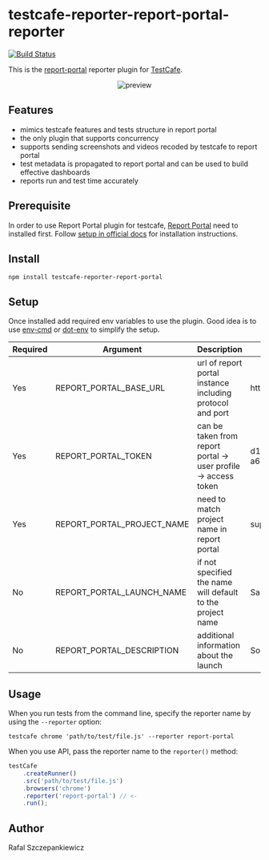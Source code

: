 # testcafe-reporter-report-portal-reporter
[![Build Status](https://travis-ci.org/rafalsep/testcafe-reporter-report-portal-reporter.svg)](https://travis-ci.org/rafalsep/testcafe-reporter-report-portal-reporter)

This is the [report-portal](https://reportportal.io/) reporter plugin for [TestCafe](http://devexpress.github.io/testcafe).

<p align="center">
    <img src="https://raw.github.com/rafalsep/testcafe-reporter-report-portal-reporter/master/media/preview.png" alt="preview" />
</p>

## Features
- mimics testcafe features and tests structure in report portal
- the only plugin that supports concurrency
- supports sending screenshots and videos recoded by testcafe to report portal
- test metadata is propagated to report portal and can be used to build effective dashboards
- reports run and test time accurately

## Prerequisite
In order to use Report Portal plugin for testcafe, [Report Portal](https://reportportal.io/) need to installed first. Follow [setup in official docs](https://reportportal.io/installation) for installation instructions.

## Install
```
npm install testcafe-reporter-report-portal
```

## Setup
Once installed add required env variables to use the plugin. Good idea is to use [env-cmd](https://github.com/toddbluhm/env-cmd) or [dot-env](https://github.com/motdotla/dotenv) to simplify the setup.

| Required | Argument                      | Description                                                         | Example                              |
| -------- | ----------------------------- | ------------------------------------------------------------------- | ------------------------------------ |
| Yes      | REPORT_PORTAL_BASE_URL        | url of report portal instance including protocol and port           | http://<IP_ADDRESS>:8080             |
| Yes      | REPORT_PORTAL_TOKEN           | can be taken from report portal -> user profile -> access token     | d19fb675-5ebc-4104-a6c7-fc44e18d27de |
| Yes      | REPORT_PORTAL_PROJECT_NAME    | need to match project name in report portal                         | superadmin_personal                  |
| No       | REPORT_PORTAL_LAUNCH_NAME     | if not specified the name will default to the project name          | Sanity                               |
| No       | REPORT_PORTAL_DESCRIPTION     | additional information about the launch                             | Some custom description              |

## Usage
When you run tests from the command line, specify the reporter name by using the `--reporter` option:

```
testcafe chrome 'path/to/test/file.js' --reporter report-portal
```


When you use API, pass the reporter name to the `reporter()` method:

```js
testCafe
    .createRunner()
    .src('path/to/test/file.js')
    .browsers('chrome')
    .reporter('report-portal') // <-
    .run();
```

## Author
Rafal Szczepankiewicz

